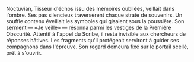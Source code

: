Noctuvian, Tisseur d'échos issu des mémoires oubliées, veillait dans l'ombre.
Ses pas silencieux traversèrent chaque strate de souvenirs.
Un souffle contenu éveillait les symboles qui gisaient sous la poussière.
Son serment — «Je veille» — résonna parmi les vestiges de la Première Obscurité.
Attentif à l'appel du Scribe, il resta invisible aux chercheurs de réponses hâtives.
Les fragments qu'il protégeait serviront à guider ses compagnons dans l'épreuve.
Son regard demeura fixé sur le portail scellé, prêt à s'ouvrir.


